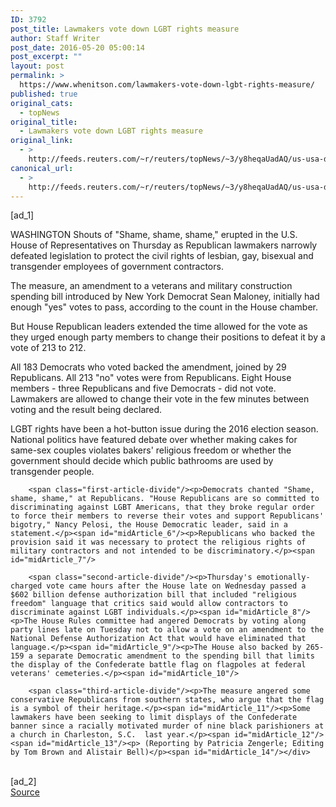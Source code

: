 ```yaml
---
ID: 3792
post_title: Lawmakers vote down LGBT rights measure
author: Staff Writer
post_date: 2016-05-20 05:00:14
post_excerpt: ""
layout: post
permalink: >
  https://www.whenitson.com/lawmakers-vote-down-lgbt-rights-measure/
published: true
original_cats:
  - topNews
original_title:
  - Lawmakers vote down LGBT rights measure
original_link:
  - >
    http://feeds.reuters.com/~r/reuters/topNews/~3/y8heqaUadAQ/us-usa-defense-lgbt-idUSKCN0YA2II
canonical_url:
  - >
    http://feeds.reuters.com/~r/reuters/topNews/~3/y8heqaUadAQ/us-usa-defense-lgbt-idUSKCN0YA2II
---
```

 [ad_1]
<br><div id="articleText">
<span id="midArticle_start"/>

<span id="midArticle_0"/><span class="focusParagraph" readability="9"><p><span class="articleLocation">WASHINGTON</span> Shouts of "Shame, shame, shame," erupted in the U.S. House of Representatives on Thursday as Republican lawmakers narrowly defeated legislation to protect the civil rights of lesbian, gay, bisexual and transgender employees of government contractors.</p></span><span id="midArticle_1"/><p>The measure, an amendment to a veterans and military construction spending bill introduced by New York Democrat Sean Maloney, initially had enough "yes" votes to pass, according to the count in the House chamber.</p><span id="midArticle_2"/><p>But House Republican leaders extended the time allowed for the vote as they urged enough party members to change their positions to defeat it by a vote of 213 to 212.</p><span id="midArticle_3"/><p>All 183 Democrats who voted backed the amendment, joined by 29 Republicans. All 213 "no" votes were from Republicans. Eight House members - three Republicans and five Democrats - did not vote. Lawmakers are allowed to change their vote in the few minutes between voting and the result being declared.    </p><span id="midArticle_4"/><p>LGBT rights have been a hot-button issue during the 2016 election season. National politics have featured debate over whether making cakes for same-sex couples violates bakers' religious freedom or whether the government should decide which public bathrooms are used by transgender people.</p><span id="midArticle_5"/>
        
        <span class="first-article-divide"/><p>Democrats chanted "Shame, shame, shame," at Republicans. "House Republicans are so committed to discriminating against LGBT Americans, that they broke regular order to force their members to reverse their votes and support Republicans' bigotry," Nancy Pelosi, the House Democratic leader, said in a statement.</p><span id="midArticle_6"/><p>Republicans who backed the provision said it was necessary to protect the religious rights of military contractors and not intended to be discriminatory.</p><span id="midArticle_7"/>
        
        <span class="second-article-divide"/><p>Thursday's emotionally-charged vote came hours after the House late on Wednesday passed a $602 billion defense authorization bill that included "religious freedom" language that critics said would allow contractors to discriminate against LGBT individuals.</p><span id="midArticle_8"/><p>The House Rules committee had angered Democrats by voting along party lines late on Tuesday not to allow a vote on an amendment to the National Defense Authorization Act that would have eliminated that language.</p><span id="midArticle_9"/><p>The House also backed by 265-159 a separate Democratic amendment to the spending bill that limits the display of the Confederate battle flag on flagpoles at federal veterans' cemeteries.</p><span id="midArticle_10"/>
        
        <span class="third-article-divide"/><p>The measure angered some conservative Republicans from southern states, who argue that the flag is a symbol of their heritage.</p><span id="midArticle_11"/><p>Some lawmakers have been seeking to limit displays of the Confederate banner since a racially motivated murder of nine black parishioners at a church in Charleston, S.C.  last year.</p><span id="midArticle_12"/><span id="midArticle_13"/><p> (Reporting by Patricia Zengerle; Editing by Tom Brown and Alistair Bell)</p><span id="midArticle_14"/></div>
<br>[ad_2]
<br><a href="http://feeds.reuters.com/~r/reuters/topNews/~3/y8heqaUadAQ/us-usa-defense-lgbt-idUSKCN0YA2II">Source </a>